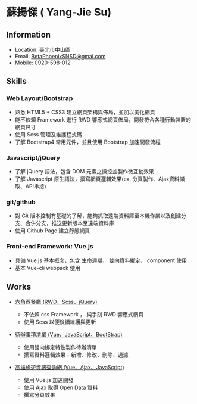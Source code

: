 # 蘇揚傑 ( Yang-Jie Su)

## Information
* Location: 臺北市中山區
* Email: BetaPhoenixSNSD@gmai.com
* Mobile: 0920-598-012

## Skills

### Web Layout/Bootstrap
* 熟悉 HTML5 + CSS3 建立網頁架構與佈局，並加以美化網頁
* 能不依賴 Framework 進行 RWD 響應式網頁佈局，開發符合各種行動裝置的網頁尺寸
* 使用 Scss 管理及維護程式碼
* 了解 Bootstrap4 常用元件，並且使用 Bootstrap 加速開發流程

### Javascript/jQuery
* 了解 jQuery 語法，包含 DOM 元素之操控並製作微互動效果
* 了解 Javascript 原生語法，撰寫網頁邏輯效果(ex. 分頁製作、Ajax資料擷取、API串接)

### git/github
* 對 Git 版本控制有基礎的了解，能夠抓取遠端資料庫至本機作業以及創建分支、合併分支，推送更新版本至遠端資料庫
* 使用 Github Page 建立靜態網頁

### Front-end Framework: Vue.js
* 具備 Vue.js 基本概念，包含 生命週期、 雙向資料綁定、 component 使用
* 基本 Vue-cli webpack 使用

## Works
* [六角西餐廳 (RWD、Scss、jQuery)](https://yangjiesu.github.io/HexRestaurant/)

  * 不依賴 css Framework ， 純手刻 RWD 響應式網頁 
  * 使用 Scss 以便後續維護與更新

* [待辦事項清單 (Vue、JavaScript、BootStrap)](https://yangjiesu.github.io/TodoList/)

  * 使用雙向綁定特性製作待辦清單
  * 撰寫資料邏輯效果 - 新增、修改、刪除、過濾

* [高雄旅遊資訊查詢網 (Vue、Ajax、JavaScript)](https://yangjiesu.github.io/Kaohsiung-tourist-attractions/)

  * 使用 Vue.js 加速開發
  * 使用 Ajax 取得 Open Data 資料
  * 撰寫分頁效果
